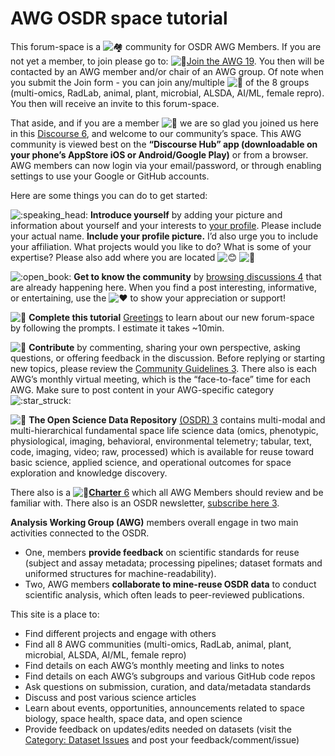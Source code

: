 # AWG OSDR space tutorial

This forum-space is a ![:houses:](https://emoji.discourse-cdn.com/twitter/houses.png?v=12) community for OSDR AWG Members. If you are not yet a member, to join please go to: ![:link:](https://emoji.discourse-cdn.com/twitter/link.png?v=12)[Join the AWG 19](https://forms.gle/eMDz5fFf2bBg3WPQ6). You then will be contacted by an AWG member and/or chair of an AWG group. Of note when you submit the Join form - you can join any/multiple ![:hugs:](https://emoji.discourse-cdn.com/twitter/hugs.png?v=12) of the 8 groups (multi-omics, RadLab, animal, plant, microbial, ALSDA, AI/ML, female repro). You then will receive an invite to this forum-space.

That aside, and if you are a member ![:dizzy:](https://emoji.discourse-cdn.com/twitter/dizzy.png?v=12) we are so glad you joined us here in this [Discourse 6](https://www.discourse.org/), and welcome to our community’s space. This AWG community is viewed best on the **“Discourse Hub” app (downloadable on your phone’s AppStore iOS or Android/Google Play)** or from a browser. AWG members can now login via your email/password, or through enabling settings to use your Google or GitHub accounts.

Here are some things you can do to get started:

![:speaking\_head:](https://emoji.discourse-cdn.com/twitter/speaking\_head.png?v=12) **Introduce yourself** by adding your picture and information about yourself and your interests to [your profile](https://awg.osdr.space/my/preferences/account). Please include your actual name. **Include your profile picture.** I’d also urge you to include your affiliation. What projects would you like to do? What is some of your expertise? Please also add where you are located ![:blush:](https://emoji.discourse-cdn.com/twitter/blush.png?v=12) ![:memo:](https://emoji.discourse-cdn.com/twitter/memo.png?v=12)

![:open\_book:](https://emoji.discourse-cdn.com/twitter/open\_book.png?v=12) **Get to know the community** by [browsing discussions 4](https://awg.osdr.space/top) that are already happening here. When you find a post interesting, informative, or entertaining, use the ![:heart:](https://emoji.discourse-cdn.com/twitter/heart.png?v=12) to show your appreciation or support!

![:thread:](https://emoji.discourse-cdn.com/twitter/thread.png?v=12) **Complete this tutorial** [Greetings](https://awg.osdr.space/t/greetings/131) to learn about our new forum-space by following the prompts. I estimate it takes \~10min.

![:handshake:](https://emoji.discourse-cdn.com/twitter/handshake.png?v=12) **Contribute** by commenting, sharing your own perspective, asking questions, or offering feedback in the discussion. Before replying or starting new topics, please review the [Community Guidelines 3](https://awg.osdr.space/faq). There also is each AWG’s monthly virtual meeting, which is the “face-to-face” time for each AWG. Make sure to post content in your AWG-specific category ![:star\_struck:](https://emoji.discourse-cdn.com/twitter/star\_struck.png?v=12)

![:rocket:](https://emoji.discourse-cdn.com/twitter/rocket.png?v=12) **The Open Science Data Repository** [(OSDR) 3](https://osdr.nasa.gov/bio/) contains multi-modal and multi-hierarchical fundamental space life science data (omics, phenotypic, physiological, imaging, behavioral, environmental telemetry; tabular, text, code, imaging, video; raw, processed) which is available for reuse toward basic science, applied science, and operational outcomes for space exploration and knowledge discovery.

There also is a ![:scroll:](https://emoji.discourse-cdn.com/twitter/scroll.png?v=12)[**Charter** 6](https://osdr.nasa.gov/bio/awg/charter.html) which all AWG Members should review and be familiar with. There also is an OSDR newsletter, [subscribe here 3](https://lp.constantcontactpages.com/sl/NIjXkcl).

**Analysis Working Group (AWG)** members overall engage in two main activities connected to the OSDR.

* One, members **provide feedback** on scientific standards for reuse (subject and assay metadata; processing pipelines; dataset formats and uniformed structures for machine-readability).
* Two, AWG members **collaborate to mine-reuse OSDR data** to conduct scientific analysis, which often leads to peer-reviewed publications.

This site is a place to:

* Find different projects and engage with others
* Find all 8 AWG communities (multi-omics, RadLab, animal, plant, microbial, ALSDA, AI/ML, female repro)
* Find details on each AWG’s monthly meeting and links to notes
* Find details on each AWG’s subgroups and various GitHub code repos
* Ask questions on submission, curation, and data/metadata standards
* Discuss and post various science articles
* Learn about events, opportunities, announcements related to space biology, space health, space data, and open science
* Provide feedback on updates/edits needed on datasets (visit the [Category: Dataset Issues](https://awg.osdr.space/t/about-the-dataset-issues-category/50) and post your feedback/comment/issue)
